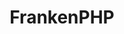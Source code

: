 ---
codehost: https://github.com/dunglas/frankenphp
logohandle: frankenphpdev
sort: frankenphp
title: FrankenPHP
website: https://frankenphp.dev/
---